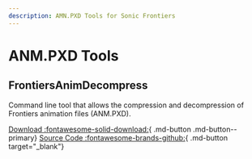 ```yaml
---
description: AMN.PXD Tools for Sonic Frontiers
---
```

# ANM.PXD Tools

## FrontiersAnimDecompress
Command line tool that allows the compression and decompression of Frontiers animation files (ANM.PXD).

[Download :fontawesome-solid-download:](https://github.com/WistfulHopes/FrontiersAnimDecompress/releases/latest/download/FrontiersAnimImport.rar){ .md-button .md-button--primary}
[Source Code :fontawesome-brands-github:](https://github.com/WistfulHopes/FrontiersAnimDecompress/){ .md-button target="_blank"}